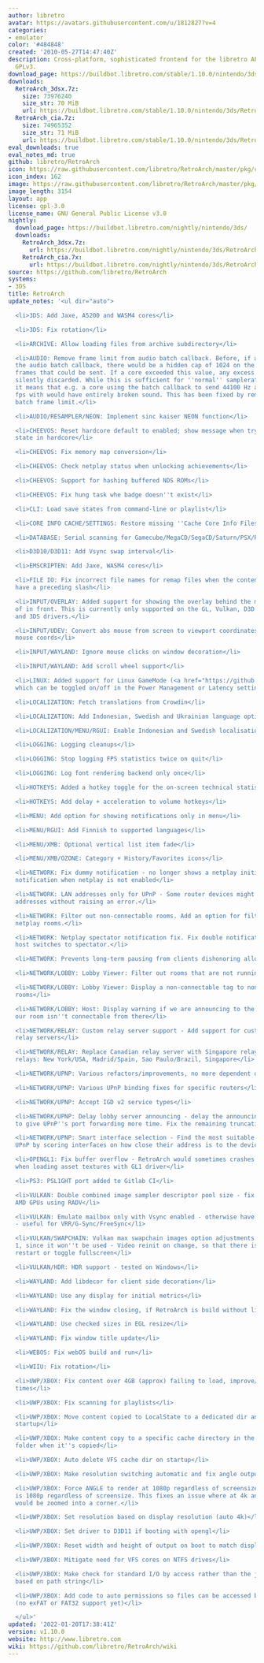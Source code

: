 ```yaml
---
author: libretro
avatar: https://avatars.githubusercontent.com/u/1812827?v=4
categories:
- emulator
color: '#484848'
created: '2010-05-27T14:47:40Z'
description: Cross-platform, sophisticated frontend for the libretro API. Licensed
  GPLv3.
download_page: https://buildbot.libretro.com/stable/1.10.0/nintendo/3ds
downloads:
  RetroArch_3dsx.7z:
    size: 73976240
    size_str: 70 MiB
    url: https://buildbot.libretro.com/stable/1.10.0/nintendo/3ds/RetroArch_3dsx.7z
  RetroArch_cia.7z:
    size: 74965352
    size_str: 71 MiB
    url: https://buildbot.libretro.com/stable/1.10.0/nintendo/3ds/RetroArch_cia.7z
eval_downloads: true
eval_notes_md: true
github: libretro/RetroArch
icon: https://raw.githubusercontent.com/libretro/RetroArch/master/pkg/ctr/assets/default.png
icon_index: 162
image: https://raw.githubusercontent.com/libretro/RetroArch/master/pkg/ctr/assets/libretro_banner.png
image_length: 3154
layout: app
license: gpl-3.0
license_name: GNU General Public License v3.0
nightly:
  download_page: https://buildbot.libretro.com/nightly/nintendo/3ds/
  downloads:
    RetroArch_3dsx.7z:
      url: https://buildbot.libretro.com/nightly/nintendo/3ds/RetroArch_3dsx.7z
    RetroArch_cia.7x:
      url: https://buildbot.libretro.com/nightly/nintendo/3ds/RetroArch_cia.7z
source: https://github.com/libretro/RetroArch
systems:
- 3DS
title: RetroArch
update_notes: '<ul dir="auto">

  <li>3DS: Add Jaxe, A5200 and WASM4 cores</li>

  <li>3DS: Fix rotation</li>

  <li>ARCHIVE: Allow loading files from archive subdirectory</li>

  <li>AUDIO: Remove frame limit from audio batch callback. Before, if a core used
  the audio batch callback, there would be a hidden cap of 1024 on the number of audio
  frames that could be sent. If a core exceeded this value, any excess samples were
  silently discarded. While this is sufficient for ''normal'' samplerates/framerates,
  it means that e.g. a core using the batch callback to send 44100 Hz audio at 30
  fps with would have entirely broken sound. This has been fixed by removing the audio
  batch frame limit.</li>

  <li>AUDIO/RESAMPLER/NEON: Implement sinc kaiser NEON function</li>

  <li>CHEEVOS: Reset hardcore default to enabled; show message when trying to load
  state in hardcore</li>

  <li>CHEEVOS: Fix memory map conversion</li>

  <li>CHEEVOS: Check netplay status when unlocking achievements</li>

  <li>CHEEVOS: Support for hashing buffered NDS ROMs</li>

  <li>CHEEVOS: Fix hung task whe badge doesn''t exist</li>

  <li>CLI: Load save states from command-line or playlist</li>

  <li>CORE INFO CACHE/SETTINGS: Restore missing ''Cache Core Info Files'' menu entry</li>

  <li>DATABASE: Serial scanning for Gamecube/MegaCD/SegaCD/Saturn/PSX/PSP/Dreamcast/Wii</li>

  <li>D3D10/D3D11: Add Vsync swap interval</li>

  <li>EMSCRIPTEN: Add Jaxe, WASM4 cores</li>

  <li>FILE IO: Fix incorrect file names for remap files when the content path doesn''t
  have a preceding slash</li>

  <li>INPUT/OVERLAY: Added support for showing the overlay behind the menu instead
  of in front. This is currently only supported on the GL, Vulkan, D3D 9/10/11/12
  and 3DS drivers.</li>

  <li>INPUT/UDEV: Convert abs mouse from screen to viewport coordinates; fix relative
  mouse coords</li>

  <li>INPUT/WAYLAND: Ignore mouse clicks on window decoration</li>

  <li>INPUT/WAYLAND: Add scroll wheel support</li>

  <li>LINUX: Added support for Linux GameMode (<a href="https://github.com/FeralInteractive/gamemode">https://github.com/FeralInteractive/gamemode</a>),
  which can be toggled on/off in the Power Management or Latency settings menus.</li>

  <li>LOCALIZATION: Fetch translations from Crowdin</li>

  <li>LOCALIZATION: Add Indonesian, Swedish and Ukrainian language options</li>

  <li>LOCALIZATION/MENU/RGUI: Enable Indonesian and Swedish localisations for RGUI</li>

  <li>LOGGING: Logging cleanups</li>

  <li>LOGGING: Stop logging FPS statistics twice on quit</li>

  <li>LOGGING: Log font rendering backend only once</li>

  <li>HOTKEYS: Added a hotkey toggle for the on-screen technical statistics.</li>

  <li>HOTKEYS: Add delay + acceleration to volume hotkeys</li>

  <li>MENU: Add option for showing notifications only in menu</li>

  <li>MENU/RGUI: Add Finnish to supported languages</li>

  <li>MENU/XMB: Optional vertical list item fade</li>

  <li>MENU/XMB/OZONE: Category + History/Favorites icons</li>

  <li>NETWORK: Fix dummy notification - no longer shows a netplay initialization failed
  notification when netplay is not enabled</li>

  <li>NETWORK: LAN addresses only for UPnP - Some router devices might accept non-LAN
  addresses without raising an error.</li>

  <li>NETWORK: Filter out non-connectable rooms. Add an option for filtering out non-connectable
  netplay rooms.</li>

  <li>NETWORK: Netplay spectator notification fix. Fix double notification when the
  host switches to spectator.</li>

  <li>NETWORK: Prevents long-term pausing from clients dishonoring allow pausing</li>

  <li>NETWORK/LOBBY: Lobby Viewer: Filter out rooms that are not running RetroArch</li>

  <li>NETWORK/LOBBY: Lobby Viewer: Display a non-connectable tag to non-connectable
  rooms</li>

  <li>NETWORK/LOBBY: Host: Display warning if we are announcing to the internet but
  our room isn''t connectable from there</li>

  <li>NETWORK/RELAY: Custom relay server support - Add support for custom user-ran
  relay servers</li>

  <li>NETWORK/RELAY: Replace Canadian relay server with Singapore relay server. Current
  relays: New York/USA, Madrid/Spain, Sao Paulo/Brazil, Singapore</li>

  <li>NETWORK/UPNP: Various refactors/improvements, no more dependent on miniupnpc</li>

  <li>NETWORK/UPNP: Various UPnP binding fixes for specific routers</li>

  <li>NETWORK/UPNP: Accept IGD v2 service types</li>

  <li>NETWORK/UPNP: Delay lobby server announcing - delay the announcing in order
  to give UPnP''s port forwarding more time. Fix the remaining truncation warnings.</li>

  <li>NETWORK/UPNP: Smart interface selection - Find the most suitable address for
  UPnP by scoring interfaces on how close their address is to the device''s address</li>

  <li>OPENGL1: Fix buffer overflow - RetroArch would sometimes crashes at startup
  when loading asset textures with GL1 driver</li>

  <li>PS3: PSL1GHT port added to Gitlab CI</li>

  <li>VULKAN: Double combined image sampler descriptor pool size - fix segfaults with
  AMD GPUs using RADV</li>

  <li>VULKAN: Emulate mailbox only with Vsync enabled - otherwise have it disabled
  - useful for VRR/G-Sync/FreeSync</li>

  <li>VULKAN/SWAPCHAIN: Vulkan max swapchain images option adjustments: removed value
  1, since it won''t be used - Video reinit on change, so that there is no need to
  restart or toggle fullscreen</li>

  <li>VULKAN/HDR: HDR support - tested on Windows</li>

  <li>WAYLAND: Add libdecor for client side decoration</li>

  <li>WAYLAND: Use any display for initial metrics</li>

  <li>WAYLAND: Fix the window closing, if RetroArch is build without libdecor</li>

  <li>WAYLAND: Use checked sizes in EGL resize</li>

  <li>WAYLAND: Fix window title update</li>

  <li>WEBOS: Fix webOS build and run</li>

  <li>WIIU: Fix rotation</li>

  <li>UWP/XBOX: Fix content over 4GB (approx) failing to load, improve/speed up copy/load
  times</li>

  <li>UWP/XBOX: Fix scanning for playlists</li>

  <li>UWP/XBOX: Move content copied to LocalState to a dedicated dir and clear on
  startup</li>

  <li>UWP/XBOX: Make content copy to a specific cache directory in the LocalState
  folder when it''s copied</li>

  <li>UWP/XBOX: Auto delete VFS cache dir on startup</li>

  <li>UWP/XBOX: Make resolution switching automatic and fix angle output issues</li>

  <li>UWP/XBOX: Force ANGLE to render at 1080p regardless of screensize as the output
  is 1080p regardless of screensize. This fixes an issue where at 4k any angle output
  would be zoomed into a corner.</li>

  <li>UWP/XBOX: Set resolution based on display resolution (auto 4k)</li>

  <li>UWP/XBOX: Set driver to D3D11 if booting with opengl</li>

  <li>UWP/XBOX: Reset width and height of output on boot to match display</li>

  <li>UWP/XBOX: Mitigate need for VFS cores on NTFS drives</li>

  <li>UWP/XBOX: Make check for standard I/O by access rather than the just assuming
  based on path string</li>

  <li>UWP/XBOX: Add code to auto permissions so files can be accessed by non VFS cores
  (no exFAT or FAT32 support yet)</li>

  </ul>'
updated: '2022-01-20T17:38:41Z'
version: v1.10.0
website: http://www.libretro.com
wiki: https://github.com/libretro/RetroArch/wiki
---
```

